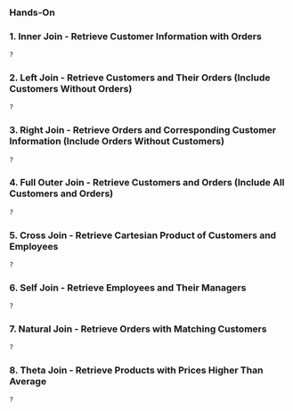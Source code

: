 ### Hands-On

### 1. Inner Join - Retrieve Customer Information with Orders
```sql
?
```

### 2. Left Join - Retrieve Customers and Their Orders (Include Customers Without Orders)
```sql
?
```

### 3. Right Join - Retrieve Orders and Corresponding Customer Information (Include Orders Without Customers)
```sql
?
```

### 4. Full Outer Join - Retrieve Customers and Orders (Include All Customers and Orders)
```sql
?
```

### 5. Cross Join - Retrieve Cartesian Product of Customers and Employees
```sql
?
```

### 6. Self Join - Retrieve Employees and Their Managers
```sql
?
```

### 7. Natural Join - Retrieve Orders with Matching Customers
```sql
?
```

### 8. Theta Join - Retrieve Products with Prices Higher Than Average
```sql
?
```

